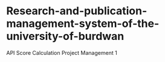 # Research-and-publication-management-system-of-the-university-of-burdwan

API Score Calculation
Project Management 1
